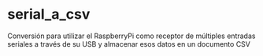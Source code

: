 # serial_a_csv
Conversión para utilizar el RaspberryPi como receptor de múltiples entradas seriales a través de su USB y almacenar esos datos en un documento CSV
